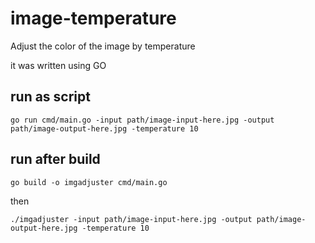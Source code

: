 # image-temperature
Adjust the color of the image by temperature 

it was written using GO

## run as script
```
go run cmd/main.go -input path/image-input-here.jpg -output path/image-output-here.jpg -temperature 10
```

## run after build
```
go build -o imgadjuster cmd/main.go
```
then
```
./imgadjuster -input path/image-input-here.jpg -output path/image-output-here.jpg -temperature 10
```
